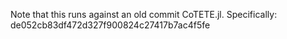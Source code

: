 Note that this runs against an old commit CoTETE.jl.
Specifically: de052cb83df472d327f900824c27417b7ac4f5fe
